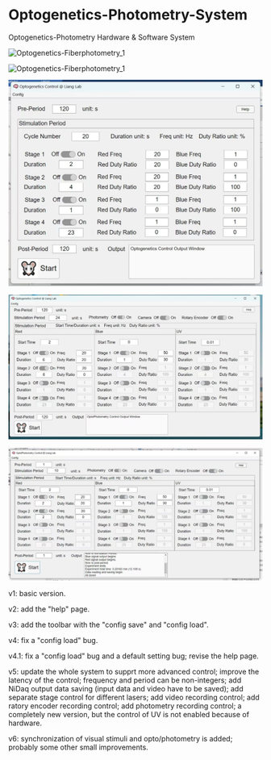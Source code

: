 # Optogenetics-Photometry-System

Optogenetics-Photometry Hardware &amp; Software System

![Optogenetics-Fiberphotometry_1](./Optogenetics-Fiberphotometry_0.jpg)

![Optogenetics-Fiberphotometry_1](./Optogenetics-Fiberphotometry_1.jpg)

![Optogenetics-Fiberphotometry_1](./OptoPhotometry_GUI-0.jpg)

![Optogenetics-Fiberphotometry_1](./OptoPhotometry_GUI-1.jpg)

![Optogenetics-Fiberphotometry_1](./OptoPhotometry_GUI-2.jpg)

v1: basic version.

v2: add the "help" page.

v3: add the toolbar with the "config save" and "config load".

v4: fix a "config load" bug.

v4.1: fix a "config load" bug and a default setting bug; revise the help page.

v5: update the whole system to supprt more advanced control; improve the latency of the control; frequency and period can be non-integers; add NiDaq output data saving (input data and video have to be saved); add separate stage control for different lasers; add video recording control; add ratory encoder recording control; add photometry recording control; a completely new version, but the control of UV is not enabled because of hardware.

v6: synchronization of visual stimuli and opto/photometry is added; probably some other small improvements.
